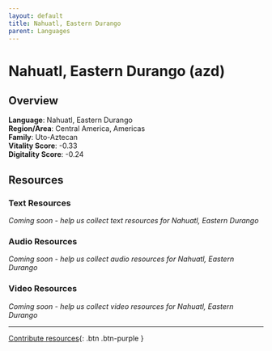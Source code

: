 ```yaml
---
layout: default
title: Nahuatl, Eastern Durango
parent: Languages
---
```


# Nahuatl, Eastern Durango (azd)

## Overview

**Language**: Nahuatl, Eastern Durango  
**Region/Area**: Central America, Americas  
**Family**: Uto-Aztecan  
**Vitality Score**: -0.33  
**Digitality Score**: -0.24  

## Resources

### Text Resources
*Coming soon - help us collect text resources for Nahuatl, Eastern Durango*

### Audio Resources
*Coming soon - help us collect audio resources for Nahuatl, Eastern Durango*

### Video Resources
*Coming soon - help us collect video resources for Nahuatl, Eastern Durango*

---

[Contribute resources](https://fairtrain.github.io/){: .btn .btn-purple }
